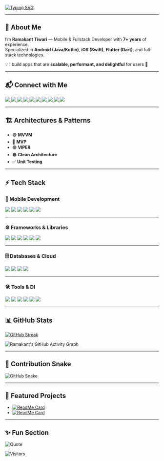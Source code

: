 [![Typing SVG](https://readme-typing-svg.demolab.com?font=Fira+Code&pause=800&color=36BCF7&width=600&lines=$+flutter+clean;$+flutter+pub+get;Hi,+I'm+Ramakant+Tiwari;Mobile+%26+Fullstack+Specialist;7%2B+years+experience)](https://git.io/typing-svg)

---

## 👋 About Me  
I’m **Ramakant Tiwari** — Mobile & Fullstack Developer with **7+ years** of experience.  
Specialized in **Android (Java/Kotlin)**, **iOS (Swift)**, **Flutter (Dart)**, and full-stack technologies.  

💡 I build apps that are **scalable, performant, and delightful** for users 🚀  

---

## 📬 Connect with Me  

<p>
  <a href="mailto:tech.ramakanttiwari@gmail.com">
    <img src="https://img.shields.io/badge/Email-D14836?style=for-the-badge&logo=gmail&logoColor=white" />
  </a>
  <a href="https://linkedin.com/in/tech-ramakant">
    <img src="https://img.shields.io/badge/LinkedIn-0A66C2?style=for-the-badge&logo=linkedin&logoColor=white" />
  </a>
  <a href="https://x.com/tech_ramakant">
    <img src="https://img.shields.io/badge/Twitter-1DA1F2?style=for-the-badge&logo=twitter&logoColor=white" />
  </a>
  <a href="https://medium.com/@tech.ramakant">
    <img src="https://img.shields.io/badge/Medium-000000?style=for-the-badge&logo=medium&logoColor=white" />
  </a>
  <a href="https://stackoverflow.com/users/28200428/tech-ramakant">
    <img src="https://img.shields.io/badge/StackOverflow-F58025?style=for-the-badge&logo=stackoverflow&logoColor=white" />
  </a>
  <a href="https://www.youtube.com/@tech.ramakant">
    <img src="https://img.shields.io/badge/YouTube-FF0000?style=for-the-badge&logo=youtube&logoColor=white" />
  </a>
  <a href="https://instagram.com/tech.ramakant">
    <img src="https://img.shields.io/badge/Instagram-E4405F?style=for-the-badge&logo=instagram&logoColor=white" />
  </a>
  <a href="https://www.facebook.com/tech.ramakant">
    <img src="https://img.shields.io/badge/Facebook-1877F2?style=for-the-badge&logo=facebook&logoColor=white" />
  </a>
  <a href="https://t.me/tech_ramakant">
    <img src="https://img.shields.io/badge/Telegram-26A5E4?style=for-the-badge&logo=telegram&logoColor=white" />
  </a>
  <a href="https://discord.com/users/tech.ramakant">
    <img src="https://img.shields.io/badge/Discord-5865F2?style=for-the-badge&logo=discord&logoColor=white" />
  </a>
</p>

---

## 🏗️ Architectures & Patterns  

- 🟢 **MVVM** 
- 🔵 **MVP** 
- 🟣 **VIPER**  
- 🟠 **Clean Architecture**  
- ✅ **Unit Testing**  

---

## ⚡ Tech Stack  

### 📱 Mobile Development  
<p>
  <img src="https://img.shields.io/badge/Flutter-02569B?style=for-the-badge&logo=flutter&logoColor=white" />
  <img src="https://img.shields.io/badge/Android-3DDC84?style=for-the-badge&logo=android&logoColor=white" />
  <img src="https://img.shields.io/badge/iOS-000000?style=for-the-badge&logo=apple&logoColor=white" />
  <img src="https://img.shields.io/badge/Kotlin%20Multiplatform-7F52FF?style=for-the-badge&logo=kotlin&logoColor=white" />
  <img src="https://img.shields.io/badge/Jetpack%20Compose-4285F4?style=for-the-badge&logo=jetpackcompose&logoColor=white" />
  <img src="https://img.shields.io/badge/SwiftUI-0D96F6?style=for-the-badge&logo=swift&logoColor=white" />
</p>

---

### ⚙️ Frameworks & Libraries  
<p>
  <img src="https://img.shields.io/badge/Spring%20Boot-6DB33F?style=for-the-badge&logo=springboot&logoColor=white" />
  <img src="https://img.shields.io/badge/Laravel-FF2D20?style=for-the-badge&logo=laravel&logoColor=white" />
  <img src="https://img.shields.io/badge/Django-092E20?style=for-the-badge&logo=django&logoColor=white" />
  <img src="https://img.shields.io/badge/React-20232a?style=for-the-badge&logo=react&logoColor=61DAFB" />
  <img src="https://img.shields.io/badge/Node.js-339933?style=for-the-badge&logo=nodedotjs&logoColor=white" />
  <img src="https://img.shields.io/badge/Shopify-7AB55C?style=for-the-badge&logo=shopify&logoColor=white" />
</p>

---

### 🗄️ Databases & Cloud  
<p>
  <img src="https://img.shields.io/badge/PostgreSQL-316192?style=for-the-badge&logo=postgresql&logoColor=white" />
  <img src="https://img.shields.io/badge/MongoDB-47A248?style=for-the-badge&logo=mongodb&logoColor=white" />
  <img src="https://img.shields.io/badge/Firebase-FFCA28?style=for-the-badge&logo=firebase&logoColor=black" />
  <img src="https://img.shields.io/badge/AWS-232F3E?style=for-the-badge&logo=amazonaws&logoColor=white" />
</p>

---

### 🛠️ Tools & DI  
<p>
  <img src="https://img.shields.io/badge/Dagger-EC2025?style=for-the-badge&logo=google&logoColor=white" />
  <img src="https://img.shields.io/badge/Koin-7F52FF?style=for-the-badge&logo=kotlin&logoColor=white" />
  <img src="https://img.shields.io/badge/XML-FF6600?style=for-the-badge&logo=xml&logoColor=white" />
  <img src="https://img.shields.io/badge/VS%20Code-0078d7?style=for-the-badge&logo=visual-studio-code&logoColor=white" />
  <img src="https://img.shields.io/badge/Android%20Studio-3DDC84?style=for-the-badge&logo=android-studio&logoColor=white" />
  <img src="https://img.shields.io/badge/PyCharm-21D789?style=for-the-badge&logo=pycharm&logoColor=black" />
</p>

---

## 📊 GitHub Stats  

[![GitHub Streak](https://streak-stats.demolab.com?user=tech-ramakant&theme=tokyonight&hide_border=true)](https://git.io/streak-stats)  

![Ramakant's GitHub Activity Graph](https://github-readme-activity-graph.vercel.app/graph?username=tech-ramakant&theme=tokyo-night)  

---

## 🐍 Contribution Snake  

![GitHub Snake](https://raw.githubusercontent.com/tech-ramakant/tech-ramakant/output/github-contribution-grid-snake.svg)

---

## 🚀 Featured Projects  

- [![ReadMe Card](https://github-readme-stats.vercel.app/api/pin/?username=tech-ramakant&repo=clean_architecture_sample&theme=tokyonight)](https://github.com/tech-ramakant/clean_architecture_sample)  
- [![ReadMe Card](https://github-readme-stats.vercel.app/api/pin/?username=tech-ramakant&repo=simple_firebase_todo&theme=tokyonight)](https://github.com/tech-ramakant/simple_firebase_todo)  

---

## ✨ Fun Section  

![Quote](https://quotes-github-readme.vercel.app/api?type=horizontal&theme=tokyonight)  

![Visitors](https://komarev.com/ghpvc/?username=tech-ramakant&label=Profile%20views&color=0e75b6&style=flat)



